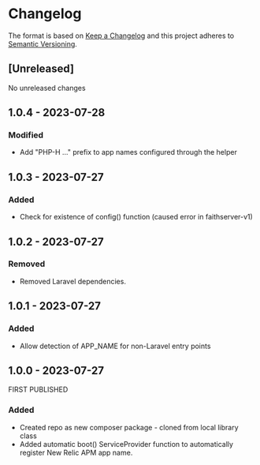 # Changelog

The format is based on [Keep a Changelog](http://keepachangelog.com/en/1.0.0/)
and this project adheres to [Semantic Versioning](http://semver.org/spec/v2.0.0.html).

## [Unreleased]

No unreleased changes

## 1.0.4 - 2023-07-28

### Modified

* Add "PHP-H ..." prefix to app names configured through the helper

## 1.0.3 - 2023-07-27

### Added

* Check for existence of config() function (caused error in faithserver-v1)

## 1.0.2 - 2023-07-27

### Removed

* Removed Laravel dependencies.

## 1.0.1 - 2023-07-27

### Added

* Allow detection of APP_NAME for non-Laravel entry points

## 1.0.0 - 2023-07-27

FIRST PUBLISHED

### Added

* Created repo as new composer package - cloned from local library class
* Added automatic boot() ServiceProvider function to automatically register New Relic APM app name.
